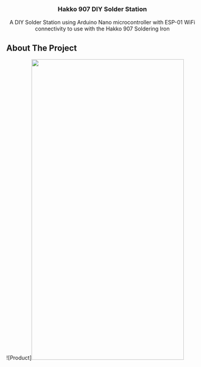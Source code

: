 <a name="readme-top"></a>


<h3 align="center">Hakko 907 DIY Solder Station</h3>

  <p align="center">
    A DIY Solder Station using Arduino Nano microcontroller with ESP-01 WiFi connectivity to use with the Hakko 907 Soldering Iron
  </p>
</div>




<!-- ABOUT THE PROJECT -->
## About The Project



![Product]<img src="[https://raw.githubusercontent.com/MartinAdytia/Hakko-907-DIY-Solder-Station/main/images/Product.jpeg]" width="400" height="790">
